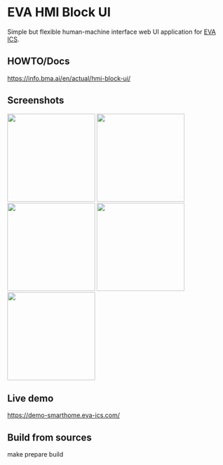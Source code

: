 # EVA HMI Block UI

Simple but flexible human-machine interface web UI application for [EVA
ICS](https://www.eva-ics.com/).

## HOWTO/Docs

https://info.bma.ai/en/actual/hmi-block-ui/

## Screenshots

<img src="https://info.bma.ai/en/actual/images/dashboard.jpg" width="200" />
<img src="https://info.bma.ai/en/actual/images/simple.jpg" width="200" />
<img src="https://info.bma.ai/en/actual/images/sensors.png" width="200" />
<img src="https://info.bma.ai/en/actual/images/dashboard_dark.jpg" width="200" />
<img src="https://info.bma.ai/en/actual/images/sensors_dark.jpg" width="200" />

## Live demo

https://demo-smarthome.eva-ics.com/

## Build from sources

make prepare build

